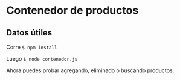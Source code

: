 # Contenedor de productos

## Datos útiles  


Corre `$ npm install`  

Luego `$ node contenedor.js`  

Ahora puedes probar agregando, eliminado o buscando productos.